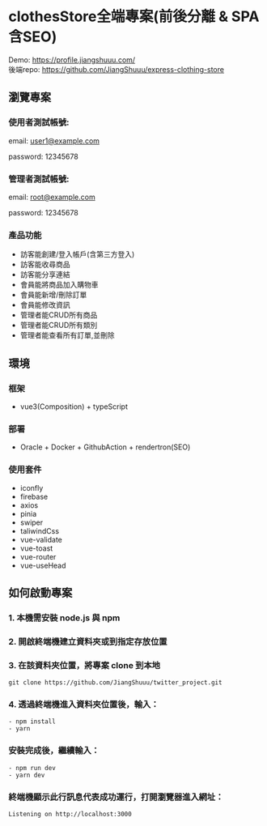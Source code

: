 # clothesStore全端專案(前後分離 & SPA含SEO)

Demo: https://profile.jiangshuuu.com/  
後端repo: https://github.com/JiangShuuu/express-clothing-store
## 瀏覽專案
### 使用者測試帳號:

email: user1@example.com 
 
password: 12345678

### 管理者測試帳號:

email: root@example.com 
 
password: 12345678

### 產品功能
- 訪客能創建/登入帳戶(含第三方登入)
- 訪客能收尋商品
- 訪客能分享連結
- 會員能將商品加入購物車
- 會員能新增/刪除訂單
- 會員能修改資訊
- 管理者能CRUD所有商品
- 管理者能CRUD所有類別
- 管理者能查看所有訂單,並刪除

## 環境
### 框架
- vue3(Composition) + typeScript
### 部署
- Oracle + Docker + GithubAction + rendertron(SEO)
### 使用套件
- iconfly
- firebase
- axios
- pinia
- swiper
- taliwindCss
- vue-validate
- vue-toast
- vue-router
- vue-useHead
## 如何啟動專案
### 1. 本機需安裝 node.js 與 npm
### 2. 開啟終端機建立資料夾或到指定存放位置
### 3. 在該資料夾位置，將專案 clone 到本地
```
git clone https://github.com/JiangShuuu/twitter_project.git
```
### 4. 透過終端機進入資料夾位置後，輸入：
```
- npm install 
- yarn
```

### 安裝完成後，繼續輸入：
```
- npm run dev
- yarn dev
```

### 終端機顯示此行訊息代表成功運行，打開瀏覽器進入網址：
```
Listening on http://localhost:3000
```